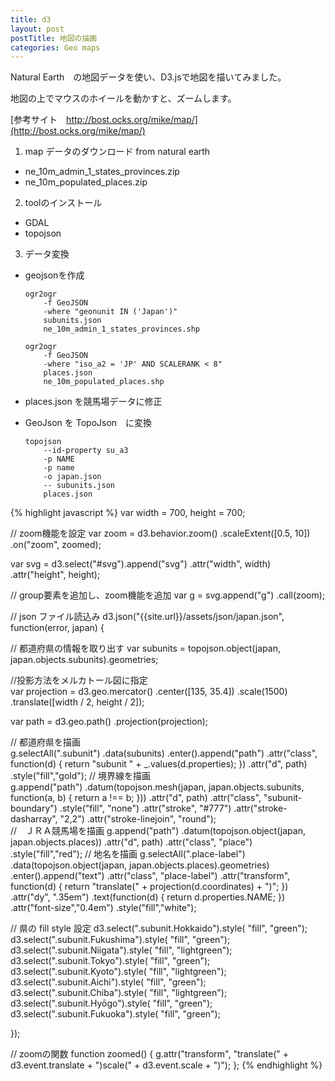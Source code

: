 ```yaml
---
title: d3
layout: post
postTitle: 地図の描画 
categories: Geo maps
---
```


<div id="svg"></div>

Natural Earth　の地図データを使い、D3.jsで地図を描いてみました。

地図の上でマウスのホイールを動かすと、ズームします。

[参考サイト　http://bost.ocks.org/mike/map/](http://bost.ocks.org/mike/map/)

1. map データのダウンロード from natural earth
  * ne_10m_admin_1_states_provinces.zip
  * ne_10m_populated_places.zip

2. toolのインストール
  * GDAL
  * topojson

3. データ変換
  * geojsonを作成
   
        ogr2ogr    
            -f GeoJSON    
            -where "geonunit IN ('Japan')"    
            subunits.json    
            ne_10m_admin_1_states_provinces.shp

        ogr2ogr    
            -f GeoJSON    
            -where "iso_a2 = 'JP' AND SCALERANK < 8"    
            places.json    
            ne_10m_populated_places.shp
  * places.json を競馬場データに修正
  * GeoJson を TopoJson　に変換
        
        topojson    
            --id-property su_a3    
            -p NAME    
            -p name    
            -o japan.json    
            -- subunits.json    
            places.json

{% highlight javascript %}
var width = 700,
   height = 700;

// zoom機能を設定
var zoom = d3.behavior.zoom()
             .scaleExtent([0.5, 10])
             .on("zoom", zoomed);

var svg = d3.select("#svg").append("svg")
                           .attr("width", width)
                           .attr("height", height);

// group要素を追加し、zoom機能を追加
var g = svg.append("g")
            .call(zoom);               

// json ファイル読込み
d3.json("{{site.url}}/assets/json/japan.json", function(error, japan) {
  
  // 都道府県の情報を取り出す
  var subunits = topojson.object(japan, japan.objects.subunits).geometries;
  
  //投影方法をメルカトール図に指定    
  var projection = d3.geo.mercator()
                        .center([135, 35.4])
                        .scale(1500)
                        .translate([width / 2, height / 2]);

   var path = d3.geo.path()
                .projection(projection);

   // 都道府県を描画  
   g.selectAll(".subunit")
      .data(subunits)
      .enter().append("path")
      .attr("class", function(d) { return "subunit " + _.values(d.properties); })
      .attr("d", path)
      .style("fill","gold");
   // 境界線を描画   
   g.append("path")
        .datum(topojson.mesh(japan, japan.objects.subunits, function(a, b) { return a !== b; }))
        .attr("d", path)
        .attr("class", "subunit-boundary")
        .style("fill", "none")
        .attr("stroke", "#777")
        .attr("stroke-dasharray", "2,2")
        .attr("stroke-linejoin", "round");  
   //　ＪＲＡ競馬場を描画
   g.append("path")
        .datum(topojson.object(japan, japan.objects.places))
        .attr("d", path)
        .attr("class", "place")
        .style("fill","red");
   // 地名を描画
   g.selectAll(".place-label")
        .data(topojson.object(japan, japan.objects.places).geometries)
        .enter().append("text")
        .attr("class", "place-label")
        .attr("transform", function(d) { return "translate(" + projection(d.coordinates) + ")"; })
        .attr("dy", ".35em")
        .text(function(d) { return d.properties.NAME; })
        .attr("font-size","0.4em")
        .style("fill","white");

// 県の fill style 設定
   d3.select(".subunit.Hokkaido").style( "fill", "green");
   d3.select(".subunit.Fukushima").style( "fill", "green");
   d3.select(".subunit.Niigata").style( "fill", "lightgreen");
   d3.select(".subunit.Tokyo").style( "fill", "green");
   d3.select(".subunit.Kyoto").style( "fill", "lightgreen");
   d3.select(".subunit.Aichi").style( "fill", "green");
   d3.select(".subunit.Chiba").style( "fill", "lightgreen");
   d3.select(".subunit.Hyōgo").style( "fill", "green");
   d3.select(".subunit.Fukuoka").style( "fill", "green");

});

// zoomの関数
function zoomed() {
  g.attr("transform", 
     "translate(" + d3.event.translate + ")scale(" + d3.event.scale + ")");
};
{% endhighlight %}

<script src="http://d3js.org/d3.v3.min.js"></script>
<script src="http://d3js.org/topojson.v0.min.js"></script>
<script src="http://koyamatch.com/js/underscore.js"></script>
<script type="text/javascript">
  var width = 700,
     height = 700;

  var zoom = d3.behavior.zoom()
               .scaleExtent([0.5, 10])
               .on("zoom", zoomed);

  var svg = d3.select("#svg").append("svg")
                             .attr("width", width)
                             .attr("height", height);

  var g = svg.append("g")
              .call(zoom);               

  d3.json("{{site.url}}/assets/json/japan.json", function(error, japan) {
    var subunits = topojson.object(japan, japan.objects.subunits).geometries;
    
    var projection = d3.geo.mercator()
                          .center([135, 35.4])
                          .scale(1500)
                          .translate([width / 2, height / 2]);

    var path = d3.geo.path()
                   .projection(projection);

  
    g.selectAll(".subunit")
      .data(subunits)
      .enter().append("path")
      .attr("class", function(d) { return "subunit " + _.values(d.properties); })
      .attr("d", path)
      .style("fill","gold");

    g.append("path")
        .datum(topojson.mesh(japan, japan.objects.subunits, function(a, b) { return a !== b; }))
        .attr("d", path)
        .attr("class", "subunit-boundary")
        .style("fill", "none")
        .attr("stroke", "#777")
        .attr("stroke-dasharray", "2,2")
        .attr("stroke-linejoin", "round");  

      g.append("path")
         .datum(topojson.object(japan, japan.objects.places))
        .attr("d", path)
        .attr("class", "place")
        .style("fill","red");

      g.selectAll(".place-label")
        .data(topojson.object(japan, japan.objects.places).geometries)
        .enter().append("text")
        .attr("class", "place-label")
        .attr("transform", function(d) { return "translate(" + projection(d.coordinates) + ")"; })
        .attr("dy", ".35em")
        .text(function(d) { return d.properties.NAME; })
        .attr("font-size","0.4em")
        .style("fill","white");

      d3.select(".subunit.Hokkaido").style( "fill", "green");
      d3.select(".subunit.Fukushima").style( "fill", "green");
      d3.select(".subunit.Niigata").style( "fill", "lightgreen");
      d3.select(".subunit.Tokyo").style( "fill", "green");
      d3.select(".subunit.Kyoto").style( "fill", "lightgreen");
      d3.select(".subunit.Aichi").style( "fill", "green");
      d3.select(".subunit.Chiba").style( "fill", "lightgreen");
      d3.select(".subunit.Hyōgo").style( "fill", "green");
      d3.select(".subunit.Fukuoka").style( "fill", "green");

  });

  function zoomed() {
    g.attr("transform", 
       "translate(" + d3.event.translate + ")scale(" + d3.event.scale + ")");
  };

</script>
